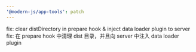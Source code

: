 ```yaml
---
'@modern-js/app-tools': patch
---
```


fix: clear distDirectory in prepare hook & inject data loader plugin to server
fix: 在 prepare hook 中清理 dist 目录，并且向 server 中注入 data loader plugin

